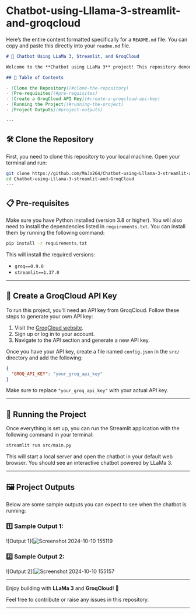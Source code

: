 # Chatbot-using-Lllama-3-streamlit-and-groqcloud


Here’s the entire content formatted specifically for a `README.md` file. You can copy and paste this directly into your `readme.md` file.

```markdown
# 🤖 Chatbot Using LLaMa 3, Streamlit, and GroqCloud

Welcome to the **Chatbot using LLaMa 3** project! This repository demonstrates how to set up and run a chatbot powered by LLaMa 3 and integrated with GroqCloud. Follow the steps below to clone the repository, install the dependencies, and run the project locally on your machine. 🛠️

## 📝 Table of Contents

- [Clone the Repository](#clone-the-repository)
- [Pre-requisites](#pre-requisites)
- [Create a GroqCloud API Key](#create-a-groqcloud-api-key)
- [Running the Project](#running-the-project)
- [Project Outputs](#project-outputs)

---
```
## 🛠️ Clone the Repository

First, you need to clone this repository to your local machine. Open your terminal and run:

```bash
git clone https://github.com/MaJo264/Chatbot-using-Lllama-3-streamlit-and-GroqCloud.git
cd Chatbot-using-Lllama-3-streamlit-and-GroqCloud
---
```

## 📋 Pre-requisites

Make sure you have Python installed (version 3.8 or higher). You will also need to install the dependencies listed in `requirements.txt`. You can install them by running the following command:

```bash
pip install -r requirements.txt
```

This will install the required versions:

- `groq==0.9.0`
- `streamlit==1.37.0`

---

## 🔑 Create a GroqCloud API Key

To run this project, you'll need an API key from GroqCloud. Follow these steps to generate your own API key:

1. Visit the [GroqCloud website](https://groq.com/cloud).
2. Sign up or log in to your account.
3. Navigate to the API section and generate a new API key.

Once you have your API key, create a file named `config.json` in the `src/` directory and add the following:

```json
{
  "GROQ_API_KEY": "your_groq_api_key"
}
```

Make sure to replace `"your_groq_api_key"` with your actual API key.

---

## 🚀 Running the Project

Once everything is set up, you can run the Streamlit application with the following command in your terminal:

```bash
streamlit run src/main.py
```

This will start a local server and open the chatbot in your default web browser. You should see an interactive chatbot powered by LLaMa 3.

---

## 🖼️ Project Outputs

Below are some sample outputs you can expect to see when the chatbot is running:

### 1️⃣ Sample Output 1:
![Output 1](![Screenshot 2024-10-10 155119](https://github.com/user-attachments/assets/f240b7fa-eeae-4ea3-856a-6c6c34fe6ac5)

### 2️⃣ Sample Output 2:
![Output 2](![Screenshot 2024-10-10 155157](https://github.com/user-attachments/assets/f98737f8-0e8c-4c5c-b90b-b0838100a9a4)

---

Enjoy building with **LLaMa 3** and **GroqCloud**! 🚀

Feel free to contribute or raise any issues in this repository.

---
```


